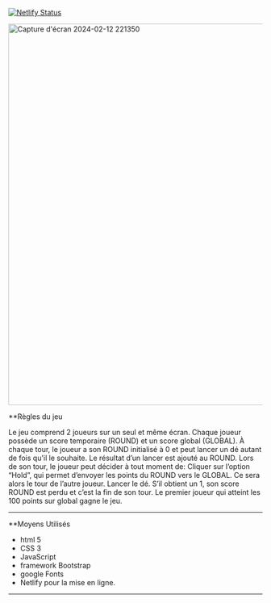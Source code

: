 [![Netlify Status](https://api.netlify.com/api/v1/badges/e3aba679-2e91-4c91-8281-62d613f05647/deploy-status)](https://app.netlify.com/sites/rolldicedom/deploys)

<img width="756" alt="Capture d'écran 2024-02-12 221350" src="https://github.com/irchadi/-valuation-d-entra-nement---Dynamiser-vos-sites-web-avec-Javascript/assets/84560636/652ec3a0-25a5-4426-a87d-1fbcbebc5c2e">

**Règles du jeu

Le jeu comprend 2 joueurs sur un seul et même écran.
Chaque joueur possède un score temporaire (ROUND) et un score global (GLOBAL).
À chaque tour, le joueur a son ROUND initialisé à 0 et peut lancer un dé autant de fois qu'il le souhaite. Le
résultat d’un lancer est ajouté au ROUND.
Lors de son tour, le joueur peut décider à tout moment de:
  Cliquer sur l’option “Hold”, qui permet d’envoyer les points du ROUND vers le GLOBAL. Ce sera alors le
tour de l’autre joueur.
  Lancer le dé. S’il obtient un 1, son score ROUND est perdu et c’est la fin de son tour.
Le premier joueur qui atteint les 100 points sur global gagne le jeu.

------------------------------------------------------------------
**Moyens Utilisés
 - html 5
 - CSS 3
 - JavaScript
 - framework Bootstrap
 - google Fonts
 - Netlify pour la mise en ligne.


-----------------------------------------